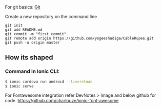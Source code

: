 For git basics: [Git](https://git-scm.com/book/en/v2/Getting-Started-About-Version-Control)

Create a new repository on the command line
```echo "# CableRupee" >> README.md
git init
git add README.md
git commit -m "first commit"
git remote add origin https://github.com/yogeeshadiga/CableRupee.git
git push -u origin master
```

## How its shaped



### Command in Ionic CLI:

```bash
$ ionic cordova run android --livereload
$ ionic serve
```

For Fontawesome integration refer DevNotes > Image and below github for code.
https://github.com/charlouze/ionic-font-awesome
